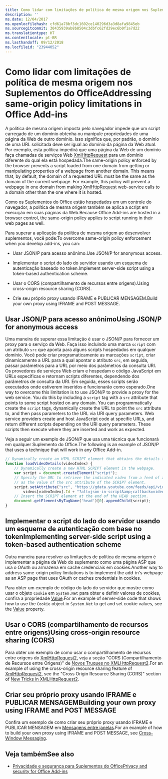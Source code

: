 ```yaml
---
title: Como lidar com limitações de política de mesma origem nos Suplementos do Office
description: ''
ms.date: 12/04/2017
ms.openlocfilehash: cfd61a78bf3dc1602ce140296d3a3d8afa9845eb
ms.sourcegitcommit: 30435939ab8b8504c3dbfc62fd29ec6b0f1a7d22
ms.translationtype: HT
ms.contentlocale: pt-BR
ms.lasthandoff: 09/12/2018
ms.locfileid: "23944052"
---
```

# <a name="addressing-same-origin-policy-limitations-in-office-add-ins"></a><span data-ttu-id="a2b1f-102">Como lidar com limitações de política de mesma origem nos Suplementos do Office</span><span class="sxs-lookup"><span data-stu-id="a2b1f-102">Addressing same-origin policy limitations in Office Add-ins</span></span>


<span data-ttu-id="a2b1f-p101">A política de mesma origem imposta pelo navegador impede que um script carregado de um domínio obtenha ou manipule propriedades de uma página da Web de outro domínio. Isso significa que, por padrão, o domínio de uma URL solicitada deve ser igual ao domínio da página da Web atual. Por exemplo, esta política impedirá que uma página da Web de um domínio faça chamadas de serviços Web [XmlHttpRequest](http://www.w3.org/TR/XMLHttpRequest/) para um domínio diferente do qual ela está hospedada.</span><span class="sxs-lookup"><span data-stu-id="a2b1f-p101">The same-origin policy enforced by the browser prevents a script loaded from one domain from getting or manipulating properties of a webpage from another domain. This means that, by default, the domain of a requested URL must be the same as the domain of the current webpage. For example, this policy will prevent a webpage in one domain from making [XmlHttpRequest](http://www.w3.org/TR/XMLHttpRequest/) web-service calls to a domain other than the one where it is hosted.</span></span>

<span data-ttu-id="a2b1f-106">Como os Suplementos do Office estão hospedados em um controle do navegador, a política de mesma origem também se aplica a script em execução em suas páginas da Web.</span><span class="sxs-lookup"><span data-stu-id="a2b1f-106">Because Office Add-ins are hosted in a browser control, the same-origin policy applies to script running in their web pages as well.</span></span>

<span data-ttu-id="a2b1f-107">Para superar a aplicação da política de mesma origem ao desenvolver suplementos, você pode:</span><span class="sxs-lookup"><span data-stu-id="a2b1f-107">To overcome same-origin policy enforcement when you develop add-ins, you can:</span></span>

- <span data-ttu-id="a2b1f-108">Usar JSON/P para acesso anônimo.</span><span class="sxs-lookup"><span data-stu-id="a2b1f-108">Use JSON/P for anonymous access.</span></span> 
    
- <span data-ttu-id="a2b1f-109">Implementar o script do lado do servidor usando um esquema de autenticação baseado no token.</span><span class="sxs-lookup"><span data-stu-id="a2b1f-109">Implement server-side script using a token-based authentication scheme.</span></span>
    
- <span data-ttu-id="a2b1f-110">Usar o CORS (compartilhamento de recursos entre origens).</span><span class="sxs-lookup"><span data-stu-id="a2b1f-110">Using cross-origin resource sharing (CORS).</span></span>
    
- <span data-ttu-id="a2b1f-111">Crie seu próprio proxy usando IFRAME e PUBLICAR MENSAGEM.</span><span class="sxs-lookup"><span data-stu-id="a2b1f-111">Build your own proxy using IFRAME and POST MESSAGE.</span></span>
    

## <a name="using-jsonp-for-anonymous-access"></a><span data-ttu-id="a2b1f-112">Usar JSON/P para acesso anônimo</span><span class="sxs-lookup"><span data-stu-id="a2b1f-112">Using JSON/P for anonymous access</span></span>


<span data-ttu-id="a2b1f-p102">Uma maneira de superar essa limitação é usar o JSON/P para fornecer um proxy para o serviço da Web. Faça isso incluindo uma marca `script` com um atributo `src` que aponta para alguns scripts hospedados em qualquer domínio. Você pode criar programaticamente as marcações `script`, criar dinamicamente a URL para a qual apontar o atributo `src`, em seguida, passar parâmetros para a URL por meio dos parâmetros da consulta URI. Os provedores de serviços Web criam e hospedam o código JavaScript em URLs específicas e retornam scripts diferentes, dependendo dos parâmetros de consulta da URI. Em seguida, esses scripts serão executados onde estiverem inseridos e funcionarão como esperado.</span><span class="sxs-lookup"><span data-stu-id="a2b1f-p102">One way to overcome this limitation is to use JSON/P to provide a proxy for the web service. You do this by including a `script` tag with a `src` attribute that points to some script hosted on any domain. You can programmatically create the `script` tags, dynamically create the URL to point the `src` attribute to, and then pass parameters to the URL via URI query parameters. Web service providers create and host JavaScript code at specific URLs, and return different scripts depending on the URI query parameters. These scripts then execute where they are inserted and work as expected.</span></span>

<span data-ttu-id="a2b1f-118">Veja a seguir um exemplo de JSON/P que usa uma técnica que funcionará em qualquer Suplemento do Office.</span><span class="sxs-lookup"><span data-stu-id="a2b1f-118">The following is an example of JSON/P that uses a technique that will work in any Office Add-in.</span></span>

```js
// Dynamically create an HTML SCRIPT element that obtains the details for the specified video.
function loadVideoDetails(videoIndex) {
    // Dynamically create a new HTML SCRIPT element in the webpage.
    var script = document.createElement("script");
    // Specify the URL to retrieve the indicated video from a feed of a current list of videos,
    // as the value of the src attribute of the SCRIPT element. 
    script.setAttribute("src", "https://gdata.youtube.com/feeds/api/videos/" + 
        videos[videoIndex].Id + "?alt=json-in-script&amp;callback=videoDetailsLoaded");
    // Insert the SCRIPT element at the end of the HEAD section.
    document.getElementsByTagName('head')[0].appendChild(script);
}

```


## <a name="implementing-server-side-script-using-a-token-based-authentication-scheme"></a><span data-ttu-id="a2b1f-119">Implementar o script do lado do servidor usando um esquema de autenticação com base no token</span><span class="sxs-lookup"><span data-stu-id="a2b1f-119">Implementing server-side script using a token-based authentication scheme</span></span>


<span data-ttu-id="a2b1f-120">Outra maneira para resolver as limitações de política de mesma origem é implementar a página da Web do suplemento como uma página ASP que usa o OAuth ou armazena em cache credenciais em cookies.</span><span class="sxs-lookup"><span data-stu-id="a2b1f-120">Another way to address same-origin policy limitations is to implement the add-in's webpage as an ASP page that uses OAuth or caches credentials in cookies.</span></span>

<span data-ttu-id="a2b1f-121">Para obter um exemplo de código do lado do servidor que mostre como usar o objeto `Cookie` em `System.Net` para obter e definir valores de cookies, confira a propriedade [Value](https://docs.microsoft.com/dotnet/api/system.net.cookie.value?view=netframework-4.7.2).</span><span class="sxs-lookup"><span data-stu-id="a2b1f-121">For an example of server-side code that shows how to use the  `Cookie` object in `System.Net` to get and set cookie values, see the [Value](https://docs.microsoft.com/dotnet/api/system.net.cookie.value?view=netframework-4.7.2) property.</span></span>


## <a name="using-cross-origin-resource-sharing-cors"></a><span data-ttu-id="a2b1f-122">Usar o CORS (compartilhamento de recursos entre origens)</span><span class="sxs-lookup"><span data-stu-id="a2b1f-122">Using cross-origin resource sharing (CORS)</span></span>


<span data-ttu-id="a2b1f-123">Para obter um exemplo de como usar o compartilhamento de recursos entre origens do [XmlHttpRequest2](http://dvcs.w3.org/hg/xhr/raw-file/tip/Overview.html), veja a seção "CORS (Compartilhamento de Recursos entre Origens)" de [Novos Truques no XMLHttpRequest2](http://www.html5rocks.com/en/tutorials/file/xhr2/).</span><span class="sxs-lookup"><span data-stu-id="a2b1f-123">For an example of using the cross-origin resource sharing feature of [XmlHttpRequest2](http://dvcs.w3.org/hg/xhr/raw-file/tip/Overview.html), see the "Cross Origin Resource Sharing (CORS)" section of [New Tricks in XMLHttpRequest2](http://www.html5rocks.com/en/tutorials/file/xhr2/).</span></span>


## <a name="building-your-own-proxy-using-iframe-and-post-message"></a><span data-ttu-id="a2b1f-124">Criar seu próprio proxy usando IFRAME e PUBLICAR MENSAGEM</span><span class="sxs-lookup"><span data-stu-id="a2b1f-124">Building your own proxy using IFRAME and POST MESSAGE</span></span>


<span data-ttu-id="a2b1f-125">Confira um exemplo de como criar seu próprio proxy usando IFRAME e PUBLICAR MENSAGEM em [Mensagens entre janelas](http://ejohn.org/blog/cross-window-messaging/).</span><span class="sxs-lookup"><span data-stu-id="a2b1f-125">For an example of how to build your own proxy using IFRAME and POST MESSAGE, see [Cross-Window Messaging](http://ejohn.org/blog/cross-window-messaging/).</span></span>


## <a name="see-also"></a><span data-ttu-id="a2b1f-126">Veja também</span><span class="sxs-lookup"><span data-stu-id="a2b1f-126">See also</span></span>

- [<span data-ttu-id="a2b1f-127">Privacidade e segurança para Suplementos do Office</span><span class="sxs-lookup"><span data-stu-id="a2b1f-127">Privacy and security for Office Add-ins</span></span>](../concepts/privacy-and-security.md)
    
